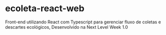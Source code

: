 # ecoleta-react-web
Front-end utilizando React com Typescript para gerenciar fluxo de coletas e descartes ecológicos, Desenvolvido na Next Level Week 1.0
